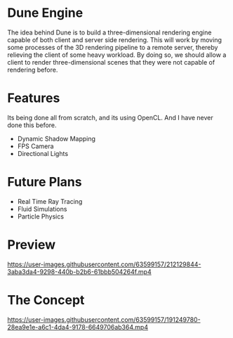 # Dune Engine

The idea behind Dune is to build a three-dimensional rendering engine capable of both client and server side rendering. This will work by moving some
processes of the 3D rendering pipeline to a remote server, thereby relieving the client of some heavy workload. By doing so, we should allow a client 
to render three-dimensional scenes that they were not capable of rendering before. 

# Features
Its being done all from scratch, and its using OpenCL. And I have never done this before. 
- Dynamic Shadow Mapping 
- FPS Camera 
- Directional Lights 

# Future Plans 
- Real Time Ray Tracing
- Fluid Simulations
- Particle Physics

# Preview

https://user-images.githubusercontent.com/63599157/212129844-3aba3da4-9298-440b-b2b6-61bbb504264f.mp4

# The Concept

https://user-images.githubusercontent.com/63599157/191249780-28ea9e1e-a6c1-4da4-9178-6649706ab364.mp4

